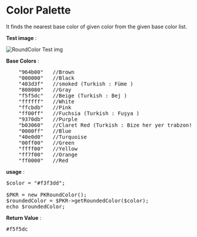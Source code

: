 # Color Palette&nbsp;

It finds the nearest base color of given color from the given base color list.

**Test image** :


![RoundColor Test img](http://i.imgur.com/ri52ekC.jpg)

**Base Colors** :

<pre>
    "964b00"   //Brown
    "000000"   //Black
    "403d3f"   //smoked (Turkish : Füme )
    "808080"   //Gray
    "f5f5dc"   //Beige (Turkish : Bej )
    "ffffff"   //White
    "ffcbdb"   //Pink
    "ff00ff"   //Fuchsia (Turkish : Fuşya )
    "9370db"   //Purple
    "b03060"   //Claret Red (Turkish : Bize her yer trabzon! )
    "0000ff"   //Blue
    "40e0d0"   //Turquoise
    "00ff00"   //Green
    "ffff00"   //Yellow
    "ff7f00"   //Orange
    "ff0000"   //Red
</pre>


**usage** :

<pre>
$color = "#f3f3dd";

$PKR = new PKRoundColor();
$roundedColor = $PKR->getRoundedColor($color);
echo $roundedColor;
</pre>

**Return Value** :

<pre>
#f5f5dc
</pre>

